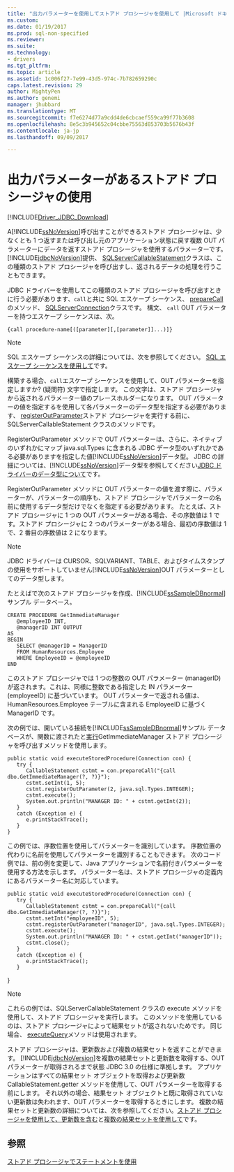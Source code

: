 ```yaml
---
title: "出力パラメーターを使用してストアド プロシージャを使用して |Microsoft ドキュメント"
ms.custom: 
ms.date: 01/19/2017
ms.prod: sql-non-specified
ms.reviewer: 
ms.suite: 
ms.technology:
- drivers
ms.tgt_pltfrm: 
ms.topic: article
ms.assetid: 1c006f27-7e99-43d5-974c-7b782659290c
caps.latest.revision: 29
author: MightyPen
ms.author: genemi
manager: jhubbard
ms.translationtype: MT
ms.sourcegitcommit: f7e6274d77a9cdd4de6cbcaef559ca99f77b3608
ms.openlocfilehash: 8e5c3b945652c04cbbe75563d853703b5676b43f
ms.contentlocale: ja-jp
ms.lasthandoff: 09/09/2017

---
```

# <a name="using-a-stored-procedure-with-output-parameters"></a>出力パラメーターがあるストアド プロシージャの使用
[!INCLUDE[Driver_JDBC_Download](../../includes/driver_jdbc_download.md)]

  A[!INCLUDE[ssNoVersion](../../includes/ssnoversion_md.md)]呼び出すことができるストアド プロシージャは、少なくとも 1 つ返すまたは呼び出し元のアプリケーション状態に戻す複数 OUT パラメーターにデータを返すストアド プロシージャを使用するパラメーターです。 [!INCLUDE[jdbcNoVersion](../../includes/jdbcnoversion_md.md)]提供、 [SQLServerCallableStatement](../../connect/jdbc/reference/sqlservercallablestatement-class.md)クラスは、この種類のストアド プロシージャを呼び出すし、返されるデータの処理を行うこともできます。  
  
 JDBC ドライバーを使用してこの種類のストアド プロシージャを呼び出すときに行う必要があります、`call`と共に SQL エスケープ シーケンス、 [prepareCall](../../connect/jdbc/reference/preparecall-method-sqlserverconnection.md)のメソッド、 [SQLServerConnection](../../connect/jdbc/reference/sqlserverconnection-class.md)クラスです。 構文、 `call` OUT パラメーターを持つエスケープ シーケンスは、次。  
  
 `{call procedure-name[([parameter][,[parameter]]...)]}`  
  
> [!NOTE]  
>  SQL エスケープ シーケンスの詳細については、次を参照してください。 [SQL エスケープ シーケンスを使用して](../../connect/jdbc/using-sql-escape-sequences.md)です。  
  
 構築する場合、`call`エスケープ シーケンスを使用して、OUT パラメーターを指定しますか? (疑問符) 文字で指定します。 この文字は、ストアド プロシージャから返されるパラメーター値のプレースホルダーになります。 OUT パラメーターの値を指定するを使用して各パラメーターのデータ型を指定する必要があります、 [registerOutParameter](../../connect/jdbc/reference/registeroutparameter-method-sqlservercallablestatement.md)ストアド プロシージャを実行する前に、SQLServerCallableStatement クラスのメソッドです。  
  
 RegisterOutParameter メソッドで OUT パラメーターは、さらに、ネイティブのいずれかにマップ java.sql.Types に含まれる JDBC データ型のいずれかである必要がありますを指定した値[!INCLUDE[ssNoVersion](../../includes/ssnoversion_md.md)]データ型。 JDBC の詳細については、[!INCLUDE[ssNoVersion](../../includes/ssnoversion_md.md)]データ型を参照してください[JDBC ドライバーのデータ型について](../../connect/jdbc/understanding-the-jdbc-driver-data-types.md)です。  
  
 RegisterOutParameter メソッドに OUT パラメーターの値を渡す際に、パラメーターが、パラメーターの順序も、ストアド プロシージャでパラメーターの名前に使用するデータ型だけでなくを指定する必要があります。 たとえば、ストアド プロシージャに 1 つの OUT パラメーターがある場合、その序数値は 1 です。ストアド プロシージャに 2 つのパラメーターがある場合、最初の序数値は 1 で、2 番目の序数値は 2 になります。  
  
> [!NOTE]  
>  JDBC ドライバーは CURSOR、SQLVARIANT、TABLE、およびタイムスタンプの使用をサポートしていません[!INCLUDE[ssNoVersion](../../includes/ssnoversion_md.md)]OUT パラメーターとしてのデータ型します。  
  
 たとえばで次のストアド プロシージャを作成、[!INCLUDE[ssSampleDBnormal](../../includes/sssampledbnormal_md.md)]サンプル データベース。  
  
```  
CREATE PROCEDURE GetImmediateManager  
   @employeeID INT,  
   @managerID INT OUTPUT  
AS  
BEGIN  
   SELECT @managerID = ManagerID   
   FROM HumanResources.Employee   
   WHERE EmployeeID = @employeeID  
END  
```  
  
 このストアド プロシージャでは 1 つの整数の OUT パラメーター (managerID) が返されます。これは、同様に整数である指定した IN パラメーター (employeeID) に基づいています。 OUT パラメーターで返される値は、HumanResources.Employee テーブルに含まれる EmployeeID に基づく ManagerID です。  
  
 次の例では、開いている接続を[!INCLUDE[ssSampleDBnormal](../../includes/sssampledbnormal_md.md)]サンプル データベースが、関数に渡されたと[実行](../../connect/jdbc/reference/execute-method-sqlserverstatement.md)GetImmediateManager ストアド プロシージャを呼び出すメソッドを使用します。  
  
```  
public static void executeStoredProcedure(Connection con) {  
   try {  
      CallableStatement cstmt = con.prepareCall("{call dbo.GetImmediateManager(?, ?)}");  
      cstmt.setInt(1, 5);  
      cstmt.registerOutParameter(2, java.sql.Types.INTEGER);  
      cstmt.execute();  
      System.out.println("MANAGER ID: " + cstmt.getInt(2));  
   }  
   catch (Exception e) {  
      e.printStackTrace();  
   }  
}  
```  
  
 この例では、序数位置を使用してパラメーターを識別しています。 序数位置の代わりに名前を使用してパラメーターを識別することもできます。 次のコード例では、前の例を変更して、Java アプリケーションで名前付きパラメーターを使用する方法を示します。 パラメーター名は、ストアド プロシージャの定義内にあるパラメーター名に対応しています。  
  
```  
public static void executeStoredProcedure(Connection con) {  
   try {  
      CallableStatement cstmt = con.prepareCall("{call dbo.GetImmediateManager(?, ?)}");  
      cstmt.setInt("employeeID", 5);  
      cstmt.registerOutParameter("managerID", java.sql.Types.INTEGER);  
      cstmt.execute();  
      System.out.println("MANAGER ID: " + cstmt.getInt("managerID"));  
      cstmt.close();  
   }  
   catch (Exception e) {  
      e.printStackTrace();  
   }  
```  
  
 }  
  
> [!NOTE]  
>  これらの例では、SQLServerCallableStatement クラスの execute メソッドを使用して、ストアド プロシージャを実行します。 このメソッドを使用しているのは、ストアド プロシージャによって結果セットが返されないためです。 同じ場合、 [executeQuery](../../connect/jdbc/reference/executequery-method-sqlserverstatement.md)メソッドは使用されます。  
  
 ストアド プロシージャは、更新数および複数の結果セットを返すことができます。 [!INCLUDE[jdbcNoVersion](../../includes/jdbcnoversion_md.md)]を複数の結果セットと更新数を取得する、OUT パラメーターが取得されるまで状態 JDBC 3.0 の仕様に準拠します。 アプリケーションはすべての結果セット オブジェクトを取得および更新数 CallableStatement.getter メソッドを使用して、OUT パラメーターを取得する前にします。 それ以外の場合、結果セット オブジェクトと既に取得されていない更新数は失われます、OUT パラメーターを取得するときにします。 複数の結果セットと更新数の詳細については、次を参照してください。[ストアド プロシージャを使用して、更新数を含む](../../connect/jdbc/using-a-stored-procedure-with-an-update-count.md)と[複数の結果セットを使用して](../../connect/jdbc/using-multiple-result-sets.md)です。  
  
## <a name="see-also"></a>参照  
 [ストアド プロシージャでステートメントを使用](../../connect/jdbc/using-statements-with-stored-procedures.md)  
  
  
